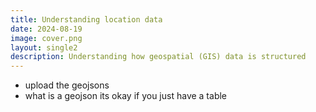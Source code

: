 ```yaml
---
title: Understanding location data
date: 2024-08-19
image: cover.png
layout: single2
description: Understanding how geospatial (GIS) data is structured
---
```


- upload the geojsons
- what is a geojson
its okay if you just have a table




